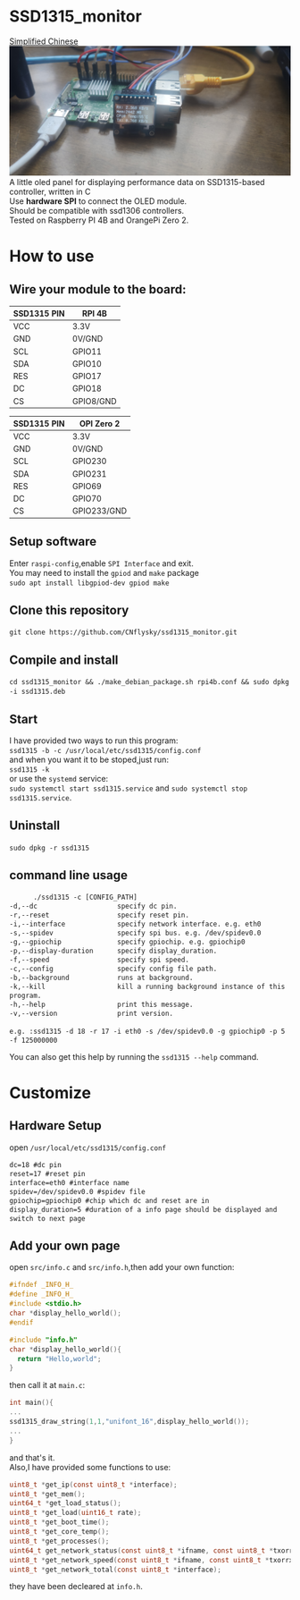 # SSD1315_monitor
[Simplified Chinese](https://github.com/CNflysky/ssd1315_monitor/blob/main/README_zh.md)  
![demo](https://github.com/CNflysky/ssd1315_monitor/blob/30b27b2acf07eabf27873023a94d65e6d676ec41/IMG_20210726_133237_1.jpg)  
A little oled panel for displaying performance data on SSD1315-based controller, written in C  
Use **hardware SPI** to connect the OLED module.  
Should be compatible with ssd1306 controllers.  
Tested on Raspberry PI 4B and OrangePi Zero 2.
# How to use
## Wire your module to the board:  
| SSD1315 PIN | RPI 4B |
| - | - |
| VCC | 3.3V |
| GND | 0V/GND |
| SCL | GPIO11 |
| SDA | GPIO10 |
| RES | GPIO17 |
| DC | GPIO18 |
| CS | GPIO8/GND |

| SSD1315 PIN | OPI Zero 2 |
| - | - |
| VCC | 3.3V |
| GND | 0V/GND |
| SCL | GPIO230 |
| SDA | GPIO231 |
| RES | GPIO69 |
| DC | GPIO70 |
| CS | GPIO233/GND |
## Setup software
Enter `raspi-config`,enable `SPI Interface` and exit.  
You may need to install the `gpiod` and `make` package  
`sudo apt install libgpiod-dev gpiod make`  
## Clone this repository  
`git clone https://github.com/CNflysky/ssd1315_monitor.git`  
## Compile and install 
`cd ssd1315_monitor && ./make_debian_package.sh rpi4b.conf && sudo dpkg -i ssd1315.deb`  
## Start 
I have provided two ways to run this program:  
`ssd1315 -b -c /usr/local/etc/ssd1315/config.conf`  
and when you want it to be stoped,just run:  
`ssd1315 -k`  
or use the `systemd` service:  
`sudo systemctl start ssd1315.service` and `sudo systemctl stop ssd1315.service`.  
## Uninstall
`sudo dpkg -r ssd1315`  
## command line usage  

```Usage:./ssd1315 [OPTION]... OR  
      ./ssd1315 -c [CONFIG_PATH]  
-d,--dc                    specify dc pin.  
-r,--reset                 specify reset pin.  
-i,--interface             specify network interface. e.g. eth0  
-s,--spidev                specify spi bus. e.g. /dev/spidev0.0  
-g,--gpiochip              specify gpiochip. e.g. gpiochip0  
-p,--display-duration      specify display_duration.  
-f,--speed                 specify spi speed.  
-c,--config                specify config file path.  
-b,--background            runs at background.  
-k,--kill                  kill a running background instance of this program.  
-h,--help                  print this message.  
-v,--version               print version. 

e.g. :ssd1315 -d 18 -r 17 -i eth0 -s /dev/spidev0.0 -g gpiochip0 -p 5 -f 125000000  
```
You can also get this help by running the `ssd1315 --help` command.  

# Customize
## Hardware Setup
open `/usr/local/etc/ssd1315/config.conf`
```text
dc=18 #dc pin
reset=17 #reset pin
interface=eth0 #interface name
spidev=/dev/spidev0.0 #spidev file
gpiochip=gpiochip0 #chip which dc and reset are in
display_duration=5 #duration of a info page should be displayed and switch to next page

```
## Add your own page  
open `src/info.c` and `src/info.h`,then add your own function:
```c
#ifndef _INFO_H_
#define _INFO_H_
#include <stdio.h>
char *display_hello_world();
#endif
```

```c
#include "info.h"
char *display_hello_world(){
  return "Hello,world";
}
```
then call it at `main.c`:
```c
int main(){
...
ssd1315_draw_string(1,1,"unifont_16",display_hello_world());
...
}
```
and that's it.  
Also,I have provided some functions to use:
```c
uint8_t *get_ip(const uint8_t *interface);
uint8_t *get_mem();
uint64_t *get_load_status();
uint8_t *get_load(uint16_t rate);
uint8_t *get_boot_time();
uint8_t *get_core_temp();
uint8_t *get_processes();
uint64_t get_network_status(const uint8_t *ifname, const uint8_t *txorrx);
uint8_t *get_network_speed(const uint8_t *ifname, const uint8_t *txorrx, uint16_t rate);
uint8_t *get_network_total(const uint8_t *interface);
```
they have been decleared at `info.h`.
